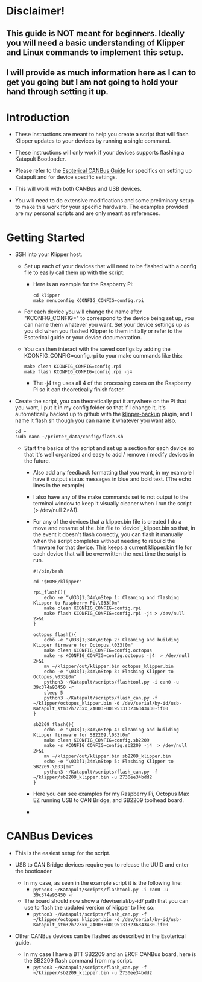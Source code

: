# Disclaimer!
## **This guide is NOT meant for beginners. Ideally you will need a basic understanding of Klipper and Linux commands to implement this setup.**
## I will provide as much information here as I can to get you going but I am not going to hold your hand through setting it up.

# Introduction

* These instructions are meant to help you create a script that will flash Klipper updates to your devices by running a single command.

* These instructions will only work if your devices supports flashing a Katapult Bootloader.

* Please refer to the [Esoterical CANBus Guide](https://canbus.esoterical.online/) for specifics on setting up Katapult and for device specific settings.

* This will work with both CANBus and USB devices.

* You will need to do extensive modifications and some preliminary setup to make this work for your specific hardware. The examples provided are my personal scripts and are only meant as references.

# Getting Started
*	SSH into your Klipper host.
	
	* Set up each of your devices that will need to be flashed with a config file to easily call them up with the script:
		* Here is an example for the Raspberry Pi: 
			```
			cd klipper
			make menuconfig KCONFIG_CONFIG=config.rpi
			 ```
	* For each device you will change the name after "KCONFIG_CONFIG=" to correspond to the device being set up, you can name them whatever you want. Set your device settings up as you did when you flashed Klipper to them initially or refer to the Esoterical guide or your device documentation.

	* You can then interact with the saved configs by adding the KCONFIG_CONFIG=config.rpi to your make commands like this:

		``` 
		make clean KCONFIG_CONFIG=config.rpi
		make flash KCONFIG_CONFIG=config.rpi -j4
		```

		* The -j4 tag uses all 4 of the processing cores on the Raspberry Pi so it can theoretically finish faster.

* Create the script, you can theoretically put it anywhere on the Pi that you want, I put it in my config folder so that if I change it, it's automatically backed up to github with the [klipper-backup](https://github.com/Staubgeborener/klipper-backup) plugin, and I name it flash.sh though you can name it whatever you want also.
	```
	cd ~
	sudo nano ~/printer_data/config/flash.sh
	```
	* Start the basics of the script and set up a section for each device so that it's well organized and easy to add / remove / modify devices in the future. 
		* Also add any feedback formatting that you want, in my example I have it output status messages in blue and bold text. (The echo lines in the example) 
		* I also have any of the make commands set to not output to the terminal window to keep it visually cleaner when I run the script (> /dev/null 2>&1).
		* For any of the devices that a klipper.bin file is created I do a move and rename of the .bin file to 'device'_klipper.bin so that, in the event it doesn't flash correctly, you can flash it manually when the script completes without needing to rebuild the firmware for that device. This keeps a current klipper.bin file for each device that will be overwritten the next time the script is run.
			
			```
			#!/bin/bash
			
			cd "$HOME/klipper"

			rpi_flash(){
				echo -e "\033[1;34m\nStep 1: Cleaning and flashing Klipper to Raspberry Pi.\033[0m"
				make clean KCONFIG_CONFIG=config.rpi
				make flash KCONFIG_CONFIG=config.rpi -j4 > /dev/null 2>&1
			}

			octopus_flash(){
				echo -e "\033[1;34m\nStep 2: Cleaning and building Klipper firmware for Octopus.\033[0m"
				make clean KCONFIG_CONFIG=config.octopus
				make -s KCONFIG_CONFIG=config.octopus -j4  > /dev/null 2>&1
				mv ~/klipper/out/klipper.bin octopus_klipper.bin
				echo -e "\033[1;34m\nStep 3: Flashing Klipper to Octopus.\033[0m"
				python3 ~/Katapult/scripts/flashtool.py -i can0 -u 39c374a93450 -r
				sleep 5
				python3 ~/Katapult/scripts/flash_can.py -f ~/klipper/octopus_klipper.bin -d /dev/serial/by-id/usb-Katapult_stm32h723xx_2A003F001951313236343430-if00
			}
			
			sb2209_flash(){
				echo -e "\033[1;34m\nStep 4: Cleaning and building Klipper firmware for SB2209.\033[0m"
				make clean KCONFIG_CONFIG=config.sb2209
				make -s KCONFIG_CONFIG=config.sb2209 -j4  > /dev/null 2>&1
				mv ~/klipper/out/klipper.bin sb2209_klipper.bin
				echo -e "\033[1;34m\nStep 5: Flashing Klipper to SB2209.\033[0m"
				python3 ~/Katapult/scripts/flash_can.py -f ~/klipper/sb2209_klipper.bin -u 2730ee34bdd2
			}
			```
		* Here you can see examples for my Raspberry Pi, Octopus Max EZ running USB to CAN Bridge, and SB2209 toolhead board. 
		* 


# CANBus Devices
* This is the easiest setup for the script.

* USB to CAN Bridge devices require you to release the UUID and enter the bootloader
	* In my case, as seen in the example script it is the following line:
		* ```python3 ~/Katapult/scripts/flashtool.py -i can0 -u 39c374a93450 -r```
	*	The board should now show a /dev/serial/by-id/ path that you can use to flash the updated version of klipper to like so:
		*	```python3 ~/Katapult/scripts/flash_can.py -f ~/klipper/octopus_klipper.bin -d /dev/serial/by-id/usb-Katapult_stm32h723xx_2A003F001951313236343430-if00```

* Other CANBus devices can be flashed as described in the Esoterical guide.
	* In my case I have a BTT SB2209 and an ERCF CANBus board, here is the SB2209 flash command from my script.
		* ```python3 ~/Katapult/scripts/flash_can.py -f ~/klipper/sb2209_klipper.bin -u 2730ee34bdd2```
